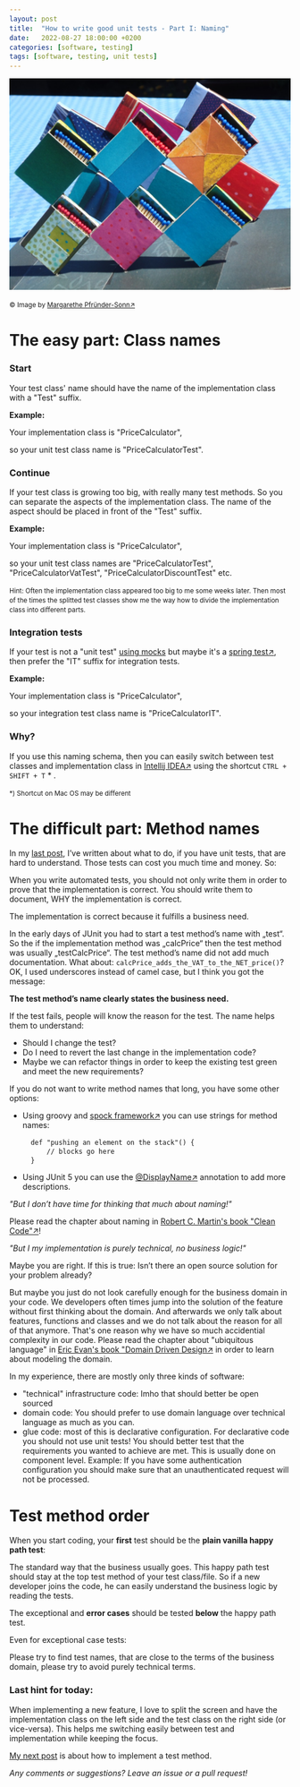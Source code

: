 ```yaml
---
layout: post
title:  "How to write good unit tests - Part I: Naming"
date:   2022-08-27 18:00:00 +0200
categories: [software, testing]
tags: [software, testing, unit tests]
---
```


![Matchsticks1](/assets/matchsticks.jpg)

<small>&copy; Image by [Margarethe Pfründer-Sonn&#8599;](http://www.pfruender-sonn.de/objekte/spiel-mit-verschiedenen-materialien)</small>


# The easy part: Class names

### Start

Your test class' name should have the name of the implementation class with a "Test" suffix.

**Example:**

Your implementation class is "PriceCalculator", 

so your unit test class name is "PriceCalculatorTest".

### Continue

If your test class is growing too big, with really many test methods. So you can separate the aspects of the implementation class.
The name of the aspect should be placed in front of the "Test" suffix.

**Example:**

Your implementation class is "PriceCalculator", 

so your unit test class names are "PriceCalculatorTest", "PriceCalculatorVatTest", "PriceCalculatorDiscountTest" etc.

<small>Hint: Often the implementation class appeared too big to me some weeks later. Then most of the times the splitted test classes show me the way how to divide the implementation class into different parts.</small>

### Integration tests

If your test is not a "unit test" [using mocks](https://joerg-pfruender.github.io/software/testing/2014/01/14/MockInjector.html) but maybe it's a [spring test&#8599;](https://docs.spring.io/spring-framework/docs/current/reference/html/testing.html), then prefer the "IT" suffix for integration tests.

**Example:**

Your implementation class is "PriceCalculator",
 
so your integration test class name is "PriceCalculatorIT".
 


### Why?

If you use this naming schema, then you can easily switch between test classes and implementation class in [Intellij IDEA&#8599;](https://www.jetbrains.com/idea/) using the shortcut ```CTRL + SHIFT + T```&nbsp;* .


<small>*) Shortcut on Mac OS may be different</small> 



# The difficult part: Method names


In my [last post](https://joerg-pfruender.github.io/software/testing/2022/08/21/unittests0.html), I’ve written about what to do, if you have unit tests, 
that are hard to understand. Those tests can cost you much time and money. So:


When you write automated tests, you should not only write them in order to prove that the implementation is correct.
You should write them to document, WHY the implementation is correct.

The implementation is correct because it fulfills a business need. 




In the early days of JUnit you had to start a test method’s name with „test“. 
So the if the implementation method was „calcPrice“ then the test method was usually „testCalcPrice“. 
The test method’s name did not add much documentation. What about: ```calcPrice_adds_the_VAT_to_the_NET_price()```?
OK, I used underscores instead of camel case, but I think you got the message: 

**The test method’s name clearly states the business need.**

If the test fails, people will know the reason for the test. 
The name helps them to understand: 
* Should I change the test? 
* Do I need to revert the last change in the implementation code? 
* Maybe we can refactor things in order to keep the existing test green and meet the new requirements?

If you do not want to write method names that long, you have some other options:

* Using groovy and [spock framework&#8599;](https://spockframework.org/spock/docs/2.1/spock_primer.html) you can use strings for method names:

        def "pushing an element on the stack"() { 
            // blocks go here 
        }
        

* Using JUnit 5 you can use the [@DisplayName&#8599;](https://junit.org/junit5/docs/5.0.3/api/org/junit/jupiter/api/DisplayName.html) annotation to add more descriptions.


_"But I don’t have time for thinking that much about naming!"_

Please read the chapter about naming in [Robert C. Martin's book "Clean Code"&#8599;](http://cleancoder.com/products)!


_"But I my implementation is purely technical, no business logic!"_

Maybe you are right. If this is true: 
Isn’t there an open source solution for your problem already?

But maybe you just do not look carefully enough for the business domain in your code.
We developers often times jump into the solution of the feature without first thinking about the domain.
And afterwards we only talk about features, functions and classes and we do not talk about the reason for all of that anymore.
That's one reason why we have so much accidential complexity in our code. 
Please read the chapter about "ubiquitous language" in [Eric Evan's book "Domain Driven Design&#8599;](https://www.dddcommunity.org/book/evans_2003/) in order to learn about modeling the domain.   

In my experience, there are mostly only three kinds of software:
* "technical" infrastructure code: Imho that should better be open sourced
* domain code: You should prefer to use domain language over technical language as much as you can.
* glue code: most of this is declarative configuration. For declarative code you should not use unit tests! You should better test that the requirements you wanted to achieve are met. This is usually done on component level. Example: If you have some authentication configuration you should make sure that an unauthenticated request will not be processed.


# Test method order

When you start coding, your **first** test should be the **plain vanilla happy path test**:

The standard way that the business usually goes. 
This happy path test should stay at the top test method of your test class/file. 
So if a new developer joins the code, he can easily understand the business logic by reading the tests.


The exceptional and **error cases** should be tested **below** the happy path test. 

Even for exceptional case tests: 

Please try to find test names, that are close to the terms of the business domain, please try to avoid purely technical terms.


### Last hint for today:
When implementing a new feature, I love to split the screen and have the implementation class on the left side and the test class on the right side (or vice-versa).
This helps me switching easily between test and implementation while keeping the focus.

[My next post](https://joerg-pfruender.github.io/software/testing/2022/09/04/unittests2.html) is about how to implement a test method.

*Any comments or suggestions? Leave an issue or a pull request!*
